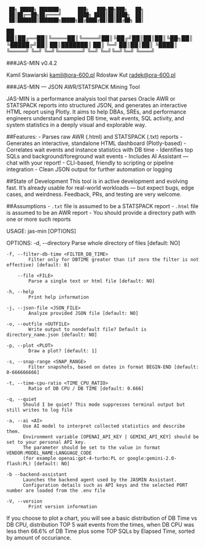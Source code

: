     ██╗ █████╗ ███████╗      ███╗   ███╗██╗███╗   ██╗
     ██║██╔══██╗██╔════╝      ████╗ ████║██║████╗  ██║
     ██║███████║███████╗█████╗██╔████╔██║██║██╔██╗ ██║
██   ██║██╔══██║╚════██║╚════╝██║╚██╔╝██║██║██║╚██╗██║
╚█████╔╝██║  ██║███████║      ██║ ╚═╝ ██║██║██║ ╚████║
 ╚════╝ ╚═╝  ╚═╝╚══════╝      ╚═╝     ╚═╝╚═╝╚═╝  ╚═══╝

###JAS-MIN v0.4.2

Kamil Stawiarski <kamil@ora-600.pl>
Rdosław Kut <radek@ora-600.pl>

###JAS-MIN — JSON AWR/STATSPACK Mining Tool

JAS-MIN is a performance analysis tool that parses Oracle AWR or STATSPACK reports into structured JSON, and generates an interactive HTML report using Plotly.
It aims to help DBAs, SREs, and performance engineers understand sampled DB time, wait events, SQL activity, and system statistics in a deeply visual and explorable way. 

##Features:
	- Parses raw AWR (.html) and STATSPACK (.txt) reports
        - Generates an interactive, standalone HTML dashboard (Plotly-based)
	- Correlates wait events and instance statistics with DB time
	- Identifies top SQLs and background/foreground wait events
	- Includes AI Assistant — chat with your report!
	- CLI-based, friendly to scripting or pipeline integration
	- Clean JSON output for further automation or logging


##State of Development
        This tool is in active development and evolving fast.
        It’s already usable for real-world workloads — but expect bugs, edge cases, and weirdness.
        Feedback, PRs, and testing are very welcome.

##Assumptions
	- `.txt` file is assumed to be a STATSPACK report
	- `.html` file is assumed to be an AWR report
	- You should provide a directory path with one or more such reports

USAGE:
    jas-min [OPTIONS]

OPTIONS:
    -d, --directory <DIRECTORY>
            Parse whole directory of files [default: NO]

    -f, --filter-db-time <FILTER_DB_TIME>
            Filter only for DBTIME greater than (if zero the filter is not effective) [default: 0]

        --file <FILE>
            Parse a single text or html file [default: NO]

    -h, --help
            Print help information

    -j, --json-file <JSON_FILE>
            Analyze provided JSON file [default: NO]

    -o, --outfile <OUTFILE>
            Write output to nondefault file? Default is directory_name.json [default: NO]

    -p, --plot <PLOT>
            Draw a plot? [default: 1]

    -s, --snap-range <SNAP_RANGE>
            Filter snapshots, based on dates in format BEGIN-END [default: 0-666666666]

    -t, --time-cpu-ratio <TIME_CPU_RATIO>
            Ratio of DB CPU / DB TIME [default: 0.666]

    -q, --quiet
          Should I be quiet? This mode suppresses terminal output but still writes to log file

    -a, --ai <AI>
          Use AI model to interpret collected statistics and describe them. 
          Environment variable [OPENAI_API_KEY | GEMINI_API_KEY] should be set to your personal API key.
          The parameter should be set to the value in format VENDOR:MODEL_NAME:LANGUAGE_CODE 
          (for example openai:gpt-4-turbo:PL or google:gemini-2.0-flash:PL) [default: NO]
    
    -b --backend-assistant
          Launches the backend agent used by the JASMIN Assistant. 
          Configuration details such as API keys and the selected PORT number are loaded from the .env file

    -V, --version
            Print version information
    

If you choose to plot a chart, you will see a basic distribution of DB Time vs DB CPU, distribution TOP 5 wait events from the times, when DB CPU was less then 66.6% of DB Time plus some TOP SQLs by Elapsed Time, sorted by amount of occuriance.  
